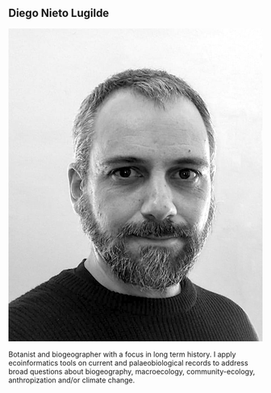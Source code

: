 <h2>Diego Nieto Lugilde</h2>

![image](/assets/img/portrait.png)

Botanist and biogeographer with a focus in long term history. I apply ecoinformatics tools on current and palaeobiological records to address broad questions about biogeography, macroecology, community-ecology, anthropization and/or climate change.